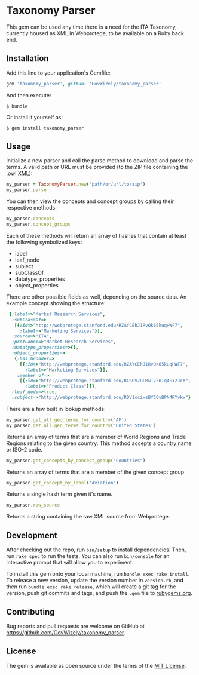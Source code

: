 # Taxonomy Parser

This gem can be used any time there is a need for the ITA Taxonomy, currently housed as XML in Webprotege, to be available on a Ruby back end.

## Installation

Add this line to your application's Gemfile:

```ruby
gem 'taxonomy_parser', github: 'GovWizely/taxonomy_parser'
```

And then execute:

    $ bundle

Or install it yourself as:

    $ gem install taxonomy_parser

## Usage

Initialize a new parser and call the parse method to download and parse the terms.  A valid path or URL must be provided (to the ZIP file containing the .owl XML):

```ruby
my_parser = TaxonomyParser.new('path/or/url/to/zip')
my_parser.parse
```

You can then view the concepts and concept groups by calling their respective methods:

```ruby
my_parser.concepts
my_parser.concept_groups
```

Each of these methods will return an array of hashes that contain at least the following symbolized keys:

* label
* leaf_node
* subject
* subClassOf
* datatype_properties
* object_properties

There are other possible fields as well, depending on the source data.  An example concept showing the structure:
```ruby
 {:label=>"Market Research Services",
  :subClassOf=>
   [{:id=>"http://webprotege.stanford.edu/RZAYCEhJ1RvOk65kuqHWF7",
     :label=>"Marketing Services"}],
  :source=>"ITA",
  :prefLabel=>"Market Research Services",
  :datatype_properties=>{},
  :object_properties=>
   {:has_broader=>
     [{:id=>"http://webprotege.stanford.edu/RZAYCEhJ1RvOk65kuqHWF7",
       :label=>"Marketing Services"}],
    :member_of=>
     [{:id=>"http://webprotege.stanford.edu/RCSUVZOLMw17ZnTq4SY2JcX",
       :label=>"Product Class"}]},
  :leaf_node=>true,
  :subject=>"http://webprotege.stanford.edu/RDV1ccixsBYCOyBPN4RYvkw"}
```

There are a few built in lookup methods:

```ruby
my_parser.get_all_geo_terms_for_country('AF')
my_parser.get_all_geo_terms_for_country('United States')
```
Returns an array of terms that are a member of World Regions and Trade Regions relating to the given country.  This method accepts a country name or ISO-2 code.

```ruby
my_parser.get_concepts_by_concept_group("Countries")
```
Returns an array of terms that are a member of the given concept group.

```ruby
my_parser.get_concept_by_label('Aviation')
```
Returns a single hash term given it's name.

```ruby
my_parser.raw_source
```
Returns a string containing the raw XML source from Webprotege.

## Development

After checking out the repo, run `bin/setup` to install dependencies. Then, run `rake spec` to run the tests. You can also run `bin/console` for an interactive prompt that will allow you to experiment.

To install this gem onto your local machine, run `bundle exec rake install`. To release a new version, update the version number in `version.rb`, and then run `bundle exec rake release`, which will create a git tag for the version, push git commits and tags, and push the `.gem` file to [rubygems.org](https://rubygems.org).

## Contributing

Bug reports and pull requests are welcome on GitHub at https://github.com/GovWizely/taxonomy_parser.


## License

The gem is available as open source under the terms of the [MIT License](http://opensource.org/licenses/MIT).

